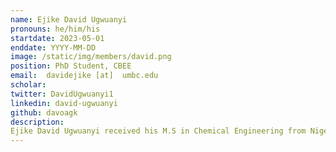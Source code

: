 ```yaml
---
name: Ejike David Ugwuanyi
pronouns: he/him/his
startdate: 2023-05-01
enddate: YYYY-MM-DD
image: /static/img/members/david.png
position: PhD Student, CBEE
email:  davidejike [at]  umbc.edu
scholar: 
twitter: DavidUgwuanyi1
linkedin: david-ugwuanyi
github: davoagk
description: 
Ejike David Ugwuanyi received his M.S in Chemical Engineering from Nigeria at Ahmadu Bello University where he worked on the Production of Antimicrobial Soap from a blend of Moringa Oleifera and Castor oil and also determined the activity of the soap against some selected pathogens such as E.coli, S. aureus, and C. albicans. He is currently pursuing his Ph.D. at the University of Maryland Baltimore County with a research focus on formalizing chemical theories using the Lean theorem prover. Other areas of interest include using HPC to advance energy equity and environmental sustainability. In his free time, he enjoys watching football and interacting with folks.
---
```

